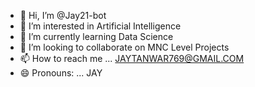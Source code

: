 - 👋 Hi, I’m @Jay21-bot
- 👀 I’m interested in Artificial Intelligence
- 🌱 I’m currently learning Data Science
- 💞️ I’m looking to collaborate on MNC Level Projects
- 📫 How to reach me ... JAYTANWAR769@GMAIL.COM
- 😄 Pronouns: ... JAY

<!---
Jay21-bot/Jay21-bot is a ✨ special ✨ repository because its `README.md` (this file) appears on your GitHub profile.
You can click the Preview link to take a look at your changes.
--->
